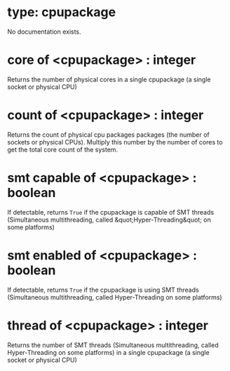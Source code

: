 # type: cpupackage

No documentation exists.

# core of &lt;cpupackage&gt; : integer

Returns the number of physical cores in a single cpupackage (a single socket or physical CPU)

# count of &lt;cpupackage&gt; : integer

Returns the count of physical cpu packages packages (the number of sockets or physical CPUs). Multiply this number by the number of cores to get the total core count of the system.

# smt capable of &lt;cpupackage&gt; : boolean

If detectable, returns `True` if the cpupackage is capable of SMT threads (Simultaneous multithreading, called &amp;quot;Hyper-Threading&amp;quot; on some platforms)

# smt enabled of &lt;cpupackage&gt; : boolean

If detectable, returns `True` if the cpupackage is using SMT threads (Simultaneous multithreading, called Hyper-Threading on some platforms)

# thread of &lt;cpupackage&gt; : integer

Returns the number of SMT threads (Simultaneous multithreading, called Hyper-Threading on some platforms) in a single cpupackage (a single socket or physical CPU)
